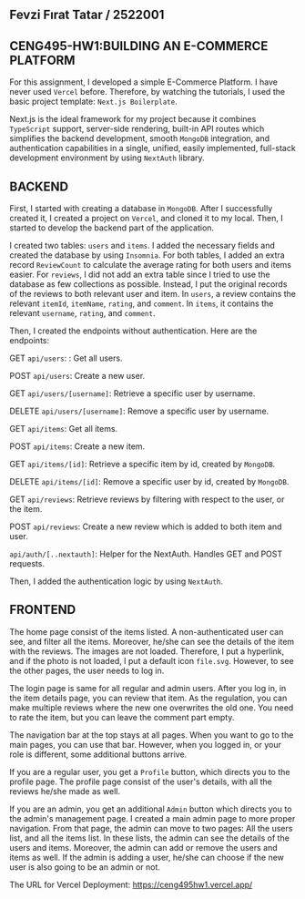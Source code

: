 ## Fevzi Fırat Tatar / 2522001

## CENG495-HW1:BUILDING AN E-COMMERCE PLATFORM

For this assignment, I developed a simple E-Commerce Platform. I have never used ``Vercel`` before. Therefore, by watching the tutorials, I used the basic project template: ``Next.js Boilerplate``.

Next.js is the ideal framework for my project because it combines ``TypeScript`` support, server-side rendering, built-in API routes which simplifies the backend development, smooth ``MongoDB`` integration, and authentication capabilities in a single, unified, easily implemented, full-stack development environment by using ``NextAuth`` library.

## BACKEND

First, I started with creating a database in ``MongoDB``. After I successfully created it, I created a project on ``Vercel``, and cloned it to my local. Then, I started to develop the backend part of the application.

I created two tables: ``users`` and ``items``. I added the necessary fields and created the database by using ``Insomnia``. For both tables, I added an extra record ``ReviewCount`` to calculate the average rating for both users and items easier. For ``reviews``, I did not add an extra table since I tried to use the database as few collections as possible. Instead, I put the original records of the reviews to both relevant user and item. In ``users``, a review contains the relevant ``itemId``, ``itemName``, ``rating``, and ``comment``. In ``items``, it contains the relevant ``username``, ``rating``, and ``comment``. 

Then, I created the endpoints without authentication. Here are the endpoints:

GET ``api/users``: : Get all users.

POST ``api/users``: Create a new user.

GET ``api/users/[username]``: Retrieve a specific user by username.

DELETE ``api/users/[username]``: Remove a specific user by username.

GET ``api/items``: Get all items.

POST ``api/items``: Create a new item.

GET ``api/items/[id]``: Retrieve a specific item by id, created by ``MongoDB``.

DELETE ``api/items/[id]``: Remove a specific user by id, created by ``MongoDB``.

GET ``api/reviews``: Retrieve reviews by filtering with respect to the user, or the item.

POST ``api/reviews``: Create a new review which is added to both item and user.

``api/auth/[..nextauth]``: Helper for the NextAuth. Handles GET and POST requests.

Then, I added the authentication logic by using ``NextAuth``.

## FRONTEND

The home page consist of the items listed. A non-authenticated user can see, and filter all the items. Moreover, he/she can see the details of the item with the reviews. The images are not loaded. Therefore, I put a hyperlink, and if the photo is not loaded, I put a default icon ``file.svg``. However, to see the other pages, the user needs to log in.

The login page is same for all regular and admin users. After you log in, in the item details page, you can review that item. As the regulation, you can make multiple reviews where the new one overwrites the old one. You need to rate the item, but you can leave the comment part empty.

The navigation bar at the top stays at all pages. When you want to go to the main pages, you can use that bar. However, when you logged in, or your role is different, some additional buttons arrive. 

If you are a regular user, you get a ``Profile`` button, which directs you to the profile page. The profile page consist of the user's details, with all the reviews he/she made as well.

If you are an admin, you get an additional ``Admin`` button which directs you to the admin's management page. I created a main admin page to more proper navigation. From that page, the admin can move to two pages: All the users list, and all the items list. In these lists, the admin can see the details of the users and items. Moreover, the admin can add or remove the users and items as well. If the admin is adding a user, he/she can choose if the new user is also going to be an admin or not.

The URL for Vercel Deployment: https://ceng495hw1.vercel.app/

